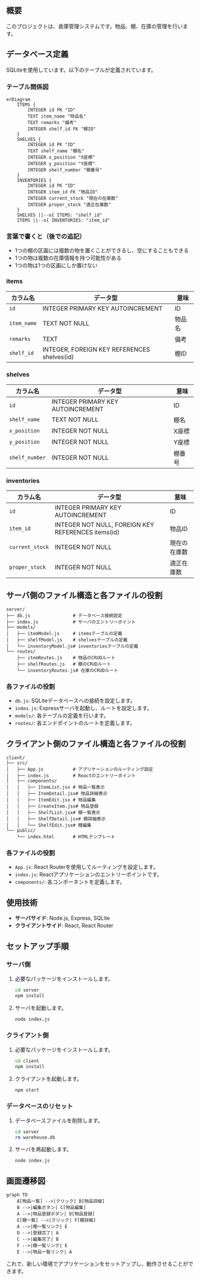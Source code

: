 ## 概要
このプロジェクトは、倉庫管理システムです。物品、棚、在庫の管理を行います。

## データベース定義
SQLiteを使用しています。以下のテーブルが定義されています。

### テーブル関係図
```mermaid
erDiagram
    ITEMS {
        INTEGER id PK "ID"
        TEXT item_name "物品名"
        TEXT remarks "備考"
        INTEGER shelf_id FK "棚ID"
    }
    SHELVES {
        INTEGER id PK "ID"
        TEXT shelf_name "棚名"
        INTEGER x_position "X座標"
        INTEGER y_position "Y座標"
        INTEGER shelf_number "棚番号"
    }
    INVENTORIES {
        INTEGER id PK "ID"
        INTEGER item_id FK "物品ID"
        INTEGER current_stock "現在の在庫数"
        INTEGER proper_stock "適正在庫数"
    }
    SHELVES ||--o{ ITEMS: "shelf_id"
    ITEMS ||--o{ INVENTORIES: "item_id"
```

### 言葉で書くと（後での追記）

- 1つの棚の区画には複数の物を置くことができるし、空にすることもできる
- 1つの物は複数の在庫情報を持つ可能性がある
- 1つの物は1つの区画にしか置けない


### items
| カラム名      | データ型                      | 意味                     |
|---------------|-------------------------------|--------------------------|
| `id`          | INTEGER PRIMARY KEY AUTOINCREMENT | ID                      |
| `item_name`   | TEXT NOT NULL                 | 物品名                   |
| `remarks`     | TEXT                          | 備考                     |
| `shelf_id`    | INTEGER, FOREIGN KEY REFERENCES shelves(id) | 棚ID                    |

### shelves
| カラム名      | データ型                      | 意味                     |
|---------------|-------------------------------|--------------------------|
| `id`          | INTEGER PRIMARY KEY AUTOINCREMENT | ID                      |
| `shelf_name`  | TEXT NOT NULL                 | 棚名                     |
| `x_position`  | INTEGER NOT NULL              | X座標                    |
| `y_position`  | INTEGER NOT NULL              | Y座標                    |
| `shelf_number`| INTEGER NOT NULL              | 棚番号                   |

### inventories
| カラム名      | データ型                      | 意味                     |
|---------------|-------------------------------|--------------------------|
| `id`          | INTEGER PRIMARY KEY AUTOINCREMENT | ID                      |
| `item_id`     | INTEGER NOT NULL, FOREIGN KEY REFERENCES items(id) | 物品ID                   |
| `current_stock`| INTEGER NOT NULL             | 現在の在庫数             |
| `proper_stock`| INTEGER NOT NULL              | 適正在庫数               |

## サーバ側のファイル構造と各ファイルの役割
```
server/
├── db.js                # データベース接続設定
├── index.js             # サーバのエントリーポイント
├── models/
│   ├── itemModel.js     # itemsテーブルの定義
│   ├── shelfModel.js    # shelvesテーブルの定義
│   └── inventoryModel.js# inventoriesテーブルの定義
└── routes/
    ├── itemRoutes.js    # 物品のCRUDルート
    ├── shelfRoutes.js   # 棚のCRUDルート
    └── inventoryRoutes.js# 在庫のCRUDルート
```

### 各ファイルの役割
- `db.js`: SQLiteデータベースへの接続を設定します。
- `index.js`: Expressサーバを起動し、ルートを設定します。
- `models/`: 各テーブルの定義を行います。
- `routes/`: 各エンドポイントのルートを定義します。

## クライアント側のファイル構造と各ファイルの役割
```
client/
├── src/
│   ├── App.js           # アプリケーションのルーティング設定
│   ├── index.js         # Reactのエントリーポイント
│   ├── components/
│   │   ├── ItemList.jsx # 物品一覧表示
│   │   ├── ItemDetail.jsx# 物品詳細表示
│   │   ├── ItemEdit.jsx # 物品編集
│   │   ├── CreateItem.jsx# 物品登録
│   │   ├── ShelfList.jsx# 棚一覧表示
│   │   ├── ShelfDetail.jsx# 棚詳細表示
│   │   └── ShelfEdit.jsx# 棚編集
└── public/
    └── index.html       # HTMLテンプレート
```

### 各ファイルの役割
- `App.js`: React Routerを使用してルーティングを設定します。
- `index.js`: Reactアプリケーションのエントリーポイントです。
- `components/`: 各コンポーネントを定義します。

## 使用技術
- **サーバサイド**: Node.js, Express, SQLite
- **クライアントサイド**: React, React Router

## セットアップ手順
### サーバ側
1. 必要なパッケージをインストールします。
   ```bash
   cd server
   npm install
   ```

2. サーバを起動します。
   ```bash
   node index.js
   ```

### クライアント側
1. 必要なパッケージをインストールします。
   ```bash
   cd client
   npm install
   ```

2. クライアントを起動します。
   ```bash
   npm start
   ```

### データベースのリセット
1. データベースファイルを削除します。
   ```bash
   cd server
   rm warehouse.db
   ```

2. サーバを再起動します。
   ```bash
   node index.js
   ```

## 画面遷移図
```mermaid
graph TD
    A[物品一覧] -->|クリック| B[物品詳細]
    B -->|編集ボタン| C[物品編集]
    A -->|物品登録ボタン| D[物品登録]
    E[棚一覧] -->|クリック| F[棚詳細]
    A -->|棚一覧リンク| E
    D -->|登録完了| A
    C -->|編集完了| B
    F -->|棚一覧リンク| E
    E -->|物品一覧リンク| A
```

これで、新しい環境でアプリケーションをセットアップし、動作させることができます。



